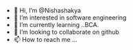 - 👋 Hi, I’m @Nishashakya
- 👀 I’m interested in software engineering
- 🌱 I’m currently learning ..BCA.
- 💞️ I’m looking to collaborate on github
- 📫 How to reach me ...

<!---
Nishashakya/Nishashakya is a ✨ special ✨ repository because its `README.md` (this file) appears on your GitHub profile.
You can click the Preview link to take a look at your changes.
--->
